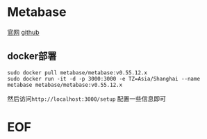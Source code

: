 # Metabase

[官网](https://www.metabase.com/)
[github](https://github.com/metabase/metabase)


## docker部署

```shell
sudo docker pull metabase/metabase:v0.55.12.x
sudo docker run -it -d -p 3000:3000 -e TZ=Asia/Shanghai --name metabase metabase/metabase:v0.55.12.x
```

然后访问`http://localhost:3000/setup` 配置一些信息即可

# EOF